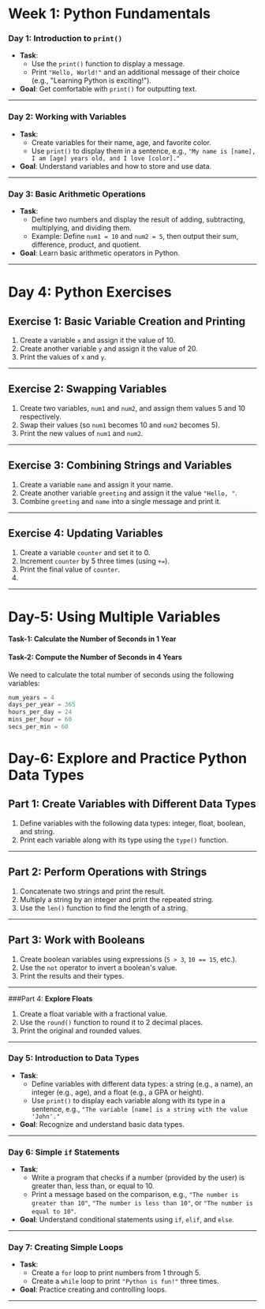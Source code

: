 # Week 1: Python Fundamentals

### **Day 1: Introduction to `print()`**
- **Task**: 
  - Use the `print()` function to display a message.
  - Print `"Hello, World!"` and an additional message of their choice (e.g., "Learning Python is exciting!").
- **Goal**: Get comfortable with `print()` for outputting text.

---

### **Day 2: Working with Variables**
- **Task**: 
  - Create variables for their name, age, and favorite color.
  - Use `print()` to display them in a sentence, e.g., `"My name is [name], I am [age] years old, and I love [color]."`
- **Goal**: Understand variables and how to store and use data.

---

### **Day 3: Basic Arithmetic Operations**
- **Task**: 
  - Define two numbers and display the result of adding, subtracting, multiplying, and dividing them.
  - Example: Define `num1 = 10` and `num2 = 5`, then output their sum, difference, product, and quotient.
- **Goal**: Learn basic arithmetic operators in Python.

---

# **Day 4: Python Exercises**

## **Exercise 1: Basic Variable Creation and Printing**
1. Create a variable `x` and assign it the value of 10.  
2. Create another variable `y` and assign it the value of 20.  
3. Print the values of `x` and `y`.  

---

## **Exercise 2: Swapping Variables**
1. Create two variables, `num1` and `num2`, and assign them values 5 and 10 respectively.  
2. Swap their values (so `num1` becomes 10 and `num2` becomes 5).  
3. Print the new values of `num1` and `num2`.  

---

## **Exercise 3: Combining Strings and Variables**
1. Create a variable `name` and assign it your name.  
2. Create another variable `greeting` and assign it the value `"Hello, "`.  
3. Combine `greeting` and `name` into a single message and print it.  

---

## **Exercise 4: Updating Variables**
1. Create a variable `counter` and set it to 0.  
2. Increment `counter` by 5 three times (using `+=`).  
3. Print the final value of `counter`.
4. 
---

# Day-5: Using Multiple Variables

#### **Task-1**: Calculate the Number of Seconds in 1 Year
#### **Task-2**: Compute the Number of Seconds in 4 Years

We need to calculate the total number of seconds using the following variables:

```python
num_years = 4
days_per_year = 365
hours_per_day = 24
mins_per_hour = 60
secs_per_min = 60
```

# Day-6: Explore and Practice Python Data Types

## Part 1: **Create Variables with Different Data Types**
1. Define variables with the following data types: integer, float, boolean, and string.
2. Print each variable along with its type using the `type()` function.
---


## Part 2: **Perform Operations with Strings**
1. Concatenate two strings and print the result.
2. Multiply a string by an integer and print the repeated string.
3. Use the `len()` function to find the length of a string.
---


## Part 3: **Work with Booleans**
1. Create boolean variables using expressions (`5 > 3`, `10 == 15`, etc.).
2. Use the `not` operator to invert a boolean's value.
3. Print the results and their types.
---


###Part 4: **Explore Floats**
1. Create a float variable with a fractional value.
2. Use the `round()` function to round it to 2 decimal places.
3. Print the original and rounded values.
---
 

### **Day 5: Introduction to Data Types**
- **Task**: 
  - Define variables with different data types: a string (e.g., a name), an integer (e.g., age), and a float (e.g., a GPA or height).
  - Use `print()` to display each variable along with its type in a sentence, e.g., `"The variable [name] is a string with the value 'John'."`
- **Goal**: Recognize and understand basic data types.

---

### **Day 6: Simple `if` Statements**
- **Task**: 
  - Write a program that checks if a number (provided by the user) is greater than, less than, or equal to 10.
  - Print a message based on the comparison, e.g., `"The number is greater than 10"`, `"The number is less than 10"`, or `"The number is equal to 10"`.
- **Goal**: Understand conditional statements using `if`, `elif`, and `else`.

---

### **Day 7: Creating Simple Loops**
- **Task**: 
  - Create a `for` loop to print numbers from 1 through 5.
  - Create a `while` loop to print `"Python is fun!"` three times.
- **Goal**: Practice creating and controlling loops.

---
